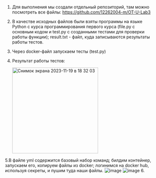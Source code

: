 1. Для выполнения мы создали отдельный репозиторий, там можно посмотреть все файлы: https://github.com/12262004-m/OT-U-Lab3
2. В качестве исходных файлов были взяты программы на языке Python с курса программирования первого курса (file.py с основным кодом и test.py с созданными тестами для проверки работы функции); result.txt - файл, куда записываются результаты работы тестов.
3. Через docker-файл запускаем тесты (test.py)


4. Результат работы тестов:

   
    <img width="284" alt="Снимок экрана 2023-11-19 в 18 32 03" src="https://github.com/12262004-m/OT-U/assets/112974851/a8ede671-e443-4f64-afcb-4b0d01aad1ea">


    
5.В файле yml содержится базовый набор команд; билдим контейнер, запускаем его, копируем файлы из docker; логинимся на docker hub, используя секреты, и пушим туда наши файлы.
   ![image](https://github.com/12262004-m/OT-U/assets/112974851/37abf2e0-cff3-46f5-9d65-b0742efadc8f)
![image](https://github.com/12262004-m/OT-U/assets/112974851/5cf146f1-0b9c-4de5-8c70-95087f4dfb02)
6. 
